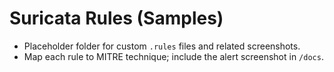 # Suricata Rules (Samples)
- Placeholder folder for custom `.rules` files and related screenshots.
- Map each rule to MITRE technique; include the alert screenshot in `/docs`.
